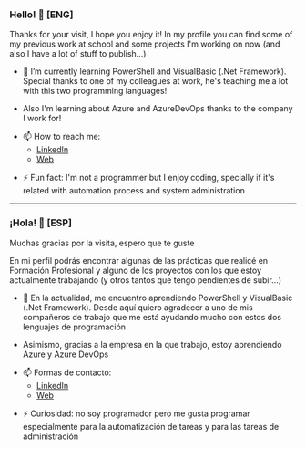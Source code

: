 ### Hello! 👋 [ENG]

<!--
**c-garciao/c-garciao** is a ✨ _special_ ✨ repository because its `README.md` (this file) appears on your GitHub profile.
-->
Thanks for your visit, I hope you enjoy it! 
In my profile you can find some of my previous work at school and some projects I'm working on now (and also I have a lot of stuff to publish...)


<!--- 🔭 I’m currently working on ...-->
- 🌱 I’m currently learning PowerShell and VisualBasic (.Net Framework). Special thanks to one of my colleagues at work, he's teaching me a lot with this two programming languages!
* Also I'm learning about Azure and AzureDevOps thanks to the company I work for!

<!--
- 👯 I’m looking to collaborate on ...
- 🤔 I’m looking for help with ...
- 💬 Ask me about ...
-->
- 📫 How to reach me: 
  * [LinkedIn](https://www.linkedin.com/in/c-garciao)
  * [Web](https://cgarciao.duckdns.org/index.html)
<!--
* **

- 😄 Pronouns: ...
-->
- ⚡ Fun fact: I'm not a programmer but I enjoy coding, specially if it's related with automation process and system administration

---

### ¡Hola! 👋 [ESP]

<!--
**c-garciao/c-garciao** is a ✨ _special_ ✨ repository because its `README.md` (this file) appears on your GitHub profile.
-->
Muchas gracias por la visita, espero que te guste 

En mi perfil podrás encontrar algunas de las prácticas que realicé en Formación Profesional y alguno de los proyectos con los que estoy actualmente trabajando (y otros tantos que tengo pendientes de subir...)


<!--- 🔭 I’m currently working on ...-->
- 🌱 En la actualidad, me encuentro aprendiendo PowerShell y VisualBasic (.Net Framework). Desde aquí quiero agradecer a uno de mis compañeros de trabajo que me está ayudando mucho con estos dos lenguajes de programación
* Asimismo, gracias a la empresa en la que trabajo, estoy aprendiendo Azure y Azure DevOps

<!--
- 👯 I’m looking to collaborate on ...
- 🤔 I’m looking for help with ...
- 💬 Ask me about ...
-->
- 📫 Formas de contacto: 
  * [LinkedIn](https://www.linkedin.com/in/c-garciao)
  * [Web](https://cgarciao.duckdns.org/index.html)
<!--
* **

- 😄 Pronouns: ...
-->
- ⚡ Curiosidad: no soy programador pero me gusta programar especialmente para la automatización de tareas y para las tareas de administración
